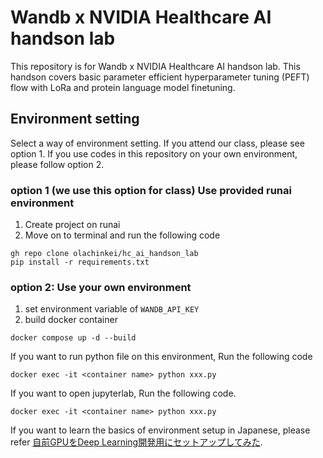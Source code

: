 # Wandb x NVIDIA Healthcare AI handson lab
This repository is for Wandb x NVIDIA Healthcare AI handson lab. 
This handson covers basic parameter efficient hyperparameter tuning (PEFT) flow with LoRa and protein language model finetuning.

## Environment setting
Select a way of environment setting.
If you attend our class, please see option 1.
If you use codes in this repository on your own environment, please follow option 2.
### option 1 (we use this option for class) Use provided runai environment
1. Create project on runai
2. Move on to terminal and run the following code
```
gh repo clone olachinkei/hc_ai_handson_lab
pip install -r requirements.txt
```


### option 2: Use your own environment
1. set environment variable of `WANDB_API_KEY`
2. build docker container
```
docker compose up -d --build
```

If you want to run python file on this environment, Run the following code
```
docker exec -it <container name> python xxx.py
```
If you want to open jupyterlab, Run the following code.
```
docker exec -it <container name> python xxx.py
```

If you want to learn the basics of environment setup in Japanese, please refer [自前GPUをDeep Learning開発用にセットアップしてみた](https://kkamata.com/%e8%87%aa%e5%89%8dgpu%e3%82%92deep-learning%e9%96%8b%e7%99%ba%e7%94%a8%e3%81%ab%e3%82%bb%e3%83%83%e3%83%88%e3%82%a2%e3%83%83%e3%83%97%e3%81%97%e3%81%a6%e3%81%bf%e3%81%9f/).
